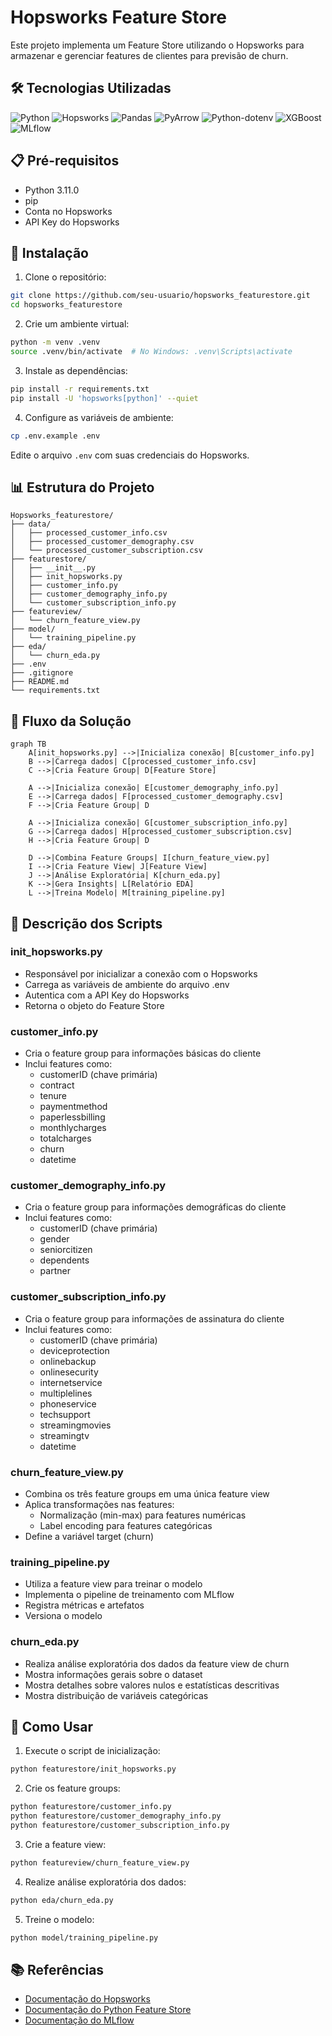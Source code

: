 # Hopsworks Feature Store

Este projeto implementa um Feature Store utilizando o Hopsworks para armazenar e gerenciar features de clientes para previsão de churn.

## 🛠️ Tecnologias Utilizadas

![Python](https://img.shields.io/badge/python-3670A0?style=for-the-badge&logo=python&logoColor=ffdd54)
![Hopsworks](https://img.shields.io/badge/Hopsworks-00A98F?style=for-the-badge&logo=hopsworks&logoColor=white)
![Pandas](https://img.shields.io/badge/pandas-%23150458.svg?style=for-the-badge&logo=pandas&logoColor=white)
![PyArrow](https://img.shields.io/badge/PyArrow-FF4B4B?style=for-the-badge&logo=apachearrow&logoColor=white)
![Python-dotenv](https://img.shields.io/badge/python--dotenv-000000?style=for-the-badge&logo=python&logoColor=white)
![XGBoost](https://img.shields.io/badge/XGBoost-FF6B00?style=for-the-badge&logo=xgboost&logoColor=white)
![MLflow](https://img.shields.io/badge/MLflow-0194E2?style=for-the-badge&logo=mlflow&logoColor=white)

## 📋 Pré-requisitos

- Python 3.11.0
- pip
- Conta no Hopsworks
- API Key do Hopsworks

## 🔧 Instalação

1. Clone o repositório:
```bash
git clone https://github.com/seu-usuario/hopsworks_featurestore.git
cd hopsworks_featurestore
```

2. Crie um ambiente virtual:
```bash
python -m venv .venv
source .venv/bin/activate  # No Windows: .venv\Scripts\activate
```

3. Instale as dependências:
```bash
pip install -r requirements.txt
pip install -U 'hopsworks[python]' --quiet
```

4. Configure as variáveis de ambiente:
```bash
cp .env.example .env
```
Edite o arquivo `.env` com suas credenciais do Hopsworks.

## 📊 Estrutura do Projeto

```
Hopsworks_featurestore/
├── data/
│   ├── processed_customer_info.csv
│   ├── processed_customer_demography.csv
│   └── processed_customer_subscription.csv
├── featurestore/
│   ├── __init__.py
│   ├── init_hopsworks.py
│   ├── customer_info.py
│   ├── customer_demography_info.py
│   └── customer_subscription_info.py
├── featureview/
│   └── churn_feature_view.py
├── model/
│   └── training_pipeline.py
├── eda/
│   └── churn_eda.py
├── .env
├── .gitignore
├── README.md
└── requirements.txt
```

## 🔄 Fluxo da Solução

```mermaid
graph TB
    A[init_hopsworks.py] -->|Inicializa conexão| B[customer_info.py]
    B -->|Carrega dados| C[processed_customer_info.csv]
    C -->|Cria Feature Group| D[Feature Store]
    
    A -->|Inicializa conexão| E[customer_demography_info.py]
    E -->|Carrega dados| F[processed_customer_demography.csv]
    F -->|Cria Feature Group| D
    
    A -->|Inicializa conexão| G[customer_subscription_info.py]
    G -->|Carrega dados| H[processed_customer_subscription.csv]
    H -->|Cria Feature Group| D
    
    D -->|Combina Feature Groups| I[churn_feature_view.py]
    I -->|Cria Feature View| J[Feature View]
    J -->|Análise Exploratória| K[churn_eda.py]
    K -->|Gera Insights| L[Relatório EDA]
    L -->|Treina Modelo| M[training_pipeline.py]
```

## 📝 Descrição dos Scripts

### init_hopsworks.py
- Responsável por inicializar a conexão com o Hopsworks
- Carrega as variáveis de ambiente do arquivo .env
- Autentica com a API Key do Hopsworks
- Retorna o objeto do Feature Store

### customer_info.py
- Cria o feature group para informações básicas do cliente
- Inclui features como:
  - customerID (chave primária)
  - contract
  - tenure
  - paymentmethod
  - paperlessbilling
  - monthlycharges
  - totalcharges
  - churn
  - datetime

### customer_demography_info.py
- Cria o feature group para informações demográficas do cliente
- Inclui features como:
  - customerID (chave primária)
  - gender
  - seniorcitizen
  - dependents
  - partner

### customer_subscription_info.py
- Cria o feature group para informações de assinatura do cliente
- Inclui features como:
  - customerID (chave primária)
  - deviceprotection
  - onlinebackup
  - onlinesecurity
  - internetservice
  - multiplelines
  - phoneservice
  - techsupport
  - streamingmovies
  - streamingtv
  - datetime

### churn_feature_view.py
- Combina os três feature groups em uma única feature view
- Aplica transformações nas features:
  - Normalização (min-max) para features numéricas
  - Label encoding para features categóricas
- Define a variável target (churn)

### training_pipeline.py
- Utiliza a feature view para treinar o modelo
- Implementa o pipeline de treinamento com MLflow
- Registra métricas e artefatos
- Versiona o modelo

### churn_eda.py
- Realiza análise exploratória dos dados da feature view de churn
- Mostra informações gerais sobre o dataset
- Mostra detalhes sobre valores nulos e estatísticas descritivas
- Mostra distribuição de variáveis categóricas

## 🚀 Como Usar

1. Execute o script de inicialização:
```bash
python featurestore/init_hopsworks.py
```

2. Crie os feature groups:
```bash
python featurestore/customer_info.py
python featurestore/customer_demography_info.py
python featurestore/customer_subscription_info.py
```

3. Crie a feature view:
```bash
python featureview/churn_feature_view.py
```

4. Realize análise exploratória dos dados:
```bash
python eda/churn_eda.py
```

5. Treine o modelo:
```bash
python model/training_pipeline.py
```

## 📚 Referências

- [Documentação do Hopsworks](https://docs.hopsworks.ai/)
- [Documentação do Python Feature Store](https://docs.hopsworks.ai/3.0/user_guides/fs/feature_group/python/)
- [Documentação do MLflow](https://mlflow.org/docs/latest/index.html)